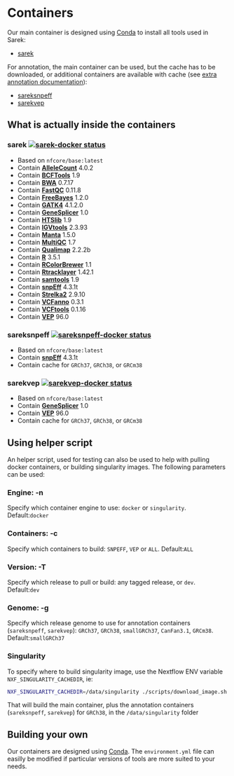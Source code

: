 # Containers

Our main container is designed using [Conda](https://conda.io/) to install all tools used in Sarek:
- [sarek](#sarek-)

For annotation, the main container can be used, but the cache has to be downloaded, or additional containers are available with cache (see [extra annotation documentation](annotation.md)):
- [sareksnpeff](#sareksnpeff-)
- [sarekvep](#sarekvep-)

## What is actually inside the containers

### sarek [![sarek-docker status][sarek-docker-badge]][sarek-docker-link]

- Based on `nfcore/base:latest`
- Contain **[AlleleCount][allelecount-link]** 4.0.2
- Contain **[BCFTools][bcftools-link]** 1.9
- Contain **[BWA][bwa-link]** 0.7.17
- Contain **[FastQC][fastqc-link]** 0.11.8
- Contain **[FreeBayes][freebayes-link]** 1.2.0
- Contain **[GATK4][gatk4-link]** 4.1.2.0
- Contain **[GeneSplicer][genesplicer-link]** 1.0
- Contain **[HTSlib][htslib-link]** 1.9
- Contain **[IGVtools][igvtools-link]** 2.3.93
- Contain **[Manta][manta-link]** 1.5.0
- Contain **[MultiQC][multiqc-link]** 1.7
- Contain **[Qualimap][qualimap-link]** 2.2.2b
- Contain **[R][r-link]** 3.5.1
- Contain **[RColorBrewer][rcolorbrewer-link]** 1.1
- Contain **[Rtracklayer][rtracklayer-link]** 1.42.1
- Contain **[samtools][samtools-link]** 1.9
- Contain **[snpEff][snpeff-link]** 4.3.1t
- Contain **[Strelka2][strelka-link]** 2.9.10
- Contain **[VCFanno][vcfanno-link]** 0.3.1
- Contain **[VCFtools][vcftools-link]** 0.1.16
- Contain **[VEP][vep-link]** 96.0

### sareksnpeff [![sareksnpeff-docker status][sareksnpeff-docker-badge]][sareksnpeff-docker-link]

- Based on `nfcore/base:latest`
- Contain **[snpEff][snpeff-link]** 4.3.1t
- Contain cache for `GRCh37`, `GRCh38`, or `GRCm38`

### sarekvep [![sarekvep-docker status][sarekvep-docker-badge]][sarekvep-docker-link]

- Based on `nfcore/base:latest`
- Contain **[GeneSplicer][genesplicer-link]** 1.0
- Contain **[VEP][vep-link]** 96.0
- Contain cache for `GRCh37`, `GRCh38`, or `GRCm38`

## Using helper script

An helper script, used for testing can also be used to help with pulling docker containers, or building singularity images.
The following parameters can be used:

### Engine: -n

Specify which container engine to use: `docker` or `singularity`.
Default:`docker`

### Containers: -c

Specify which containers to build: `SNPEFF`, `VEP` or `ALL`.
Default:`ALL`

### Version: -T

Specify which release to pull or build: any tagged release, or `dev`.
Default:`dev`

### Genome: -g
Specify which release genome to use for annotation containers (`sareksnpeff`, `sarekvep`): `GRCh37`, `GRCh38`, `smallGRCh37`, `CanFan3.1`, `GRCm38`.
Default:`smallGRCh37`

### Singularity
To specify where to build singularity image, use the Nextflow ENV variable `NXF_SINGULARITY_CACHEDIR`, ie:
```bash
NXF_SINGULARITY_CACHEDIR=/data/singularity ./scripts/download_image.sh -n singularity -t ALL -T dev -g GRCh38
```
That will build the main container, plus the annotation containers (`sareksnpeff`, `sarekvep`) for `GRCh38`, in the `/data/singularity` folder 

## Building your own
Our containers are designed using [Conda](https://conda.io/).
The `environment.yml` file can easilly be modified if particular versions of tools are more suited to your needs.

[allelecount-link]: https://github.com/cancerit/alleleCount
[bcftools-link]: https://github.com/samtools/bcftools
[bwa-link]: https://github.com/lh3/bwa
[fastqc-link]: http://www.bioinformatics.babraham.ac.uk/projects/fastqc/
[freebayes-link]: https://github.com/ekg/freebayes
[gatk4-link]: https://github.com/broadinstitute/gatk
[genesplicer-link]: https://ccb.jhu.edu/software/genesplicer/
[htslib-link]: https://github.com/samtools/htslib
[igvtools-link]: http://software.broadinstitute.org/software/igv/
[manta-link]: https://github.com/Illumina/manta
[multiqc-link]: https://github.com/ewels/MultiQC/
[qualimap-link]: http://qualimap.bioinfo.cipf.es
[r-link]: https://www.r-project.org/
[rcolorbrewer-link]: https://CRAN.R-project.org/package=RColorBrewer
[rtracklayer-link]: https://www.bioconductor.org/packages/release/bioc/html/rtracklayer.html
[samtools-link]: https://github.com/samtools/samtools
[sarek-docker-badge]: https://img.shields.io/docker/automated/nfcore/sarek.svg
[sarek-docker-link]: https://hub.docker.com/r/nfcore/sarek
[snpeff-link]: http://snpeff.sourceforge.net/
[sareksnpeff-docker-badge]: https://img.shields.io/docker/automated/nfcore/sareksnpeff.svg
[sareksnpeff-docker-link]: https://hub.docker.com/r/nfcore/sareksnpeff
[strelka-link]: https://github.com/Illumina/strelka
[vcfanno-link]: https://github.com/brentp/vcfanno
[vcftools-link]: https://vcftools.github.io/index.html
[vep-link]: https://github.com/Ensembl/ensembl-vep
[sarekvep-docker-badge]: https://img.shields.io/docker/automated/nfcore/sarekvep.svg
[sarekvep-docker-link]: https://hub.docker.com/r/nfcore/sarekvep

